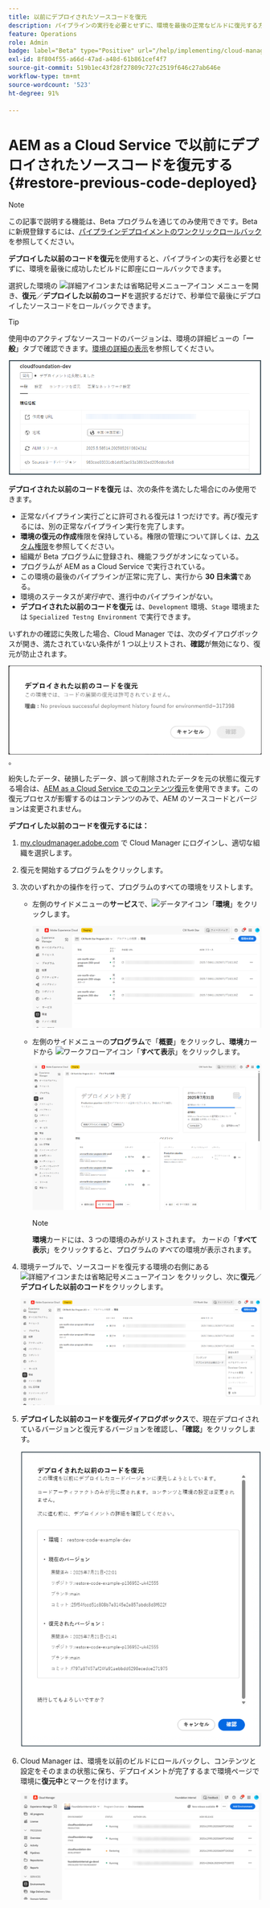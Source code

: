 ```yaml
---
title: 以前にデプロイされたソースコードを復元
description: パイプラインの実行を必要とせずに、環境を最後の正常なビルドに復元する方法を説明します。
feature: Operations
role: Admin
badge: label="Beta" type="Positive" url="/help/implementing/cloud-manager/release-notes/current.md#gitlab-bitbucket"
exl-id: 8f804f55-a66d-47ad-a48d-61b861cef4f7
source-git-commit: 519b1ec43f28f27809c727c2519f646c27ab646e
workflow-type: tm+mt
source-wordcount: '523'
ht-degree: 91%

---
```


# AEM as a Cloud Service で以前にデプロイされたソースコードを復元する {#restore-previous-code-deployed}

>[!NOTE]
>
>この記事で説明する機能は、Beta プログラムを通じてのみ使用できです。Beta に新規登録するには、[パイプラインデプロイメントのワンクリックロールバック](/help/implementing/cloud-manager/release-notes/current.md##one-click-rollback)を参照してください。

**デプロイした以前のコードを復元**&#x200B;を使用すると、パイプラインの実行を必要とせずに、環境を最後に成功したビルドに即座にロールバックできます。

選択した環境の ![詳細アイコンまたは省略記号メニューアイコン](https://spectrum.adobe.com/static/icons/workflow_18/Smock_More_18_N.svg) メニューを開き、**復元**／**デプロイした以前のコード**&#x200B;を選択するだけで、秒単位で最後にデプロイしたソースコードをロールバックできます。

>[!TIP]
>
>使用中のアクティブなソースコードのバージョンは、環境の詳細ビューの「**一般**」タブで確認できます。[環境の詳細の表示](/help/implementing/cloud-manager/manage-environments.md#viewing-environment)を参照してください。
>
>![使用中のソースコードバージョン](/help/operations/assets/environments-view-details-sourcecodeversion.png)

**デプロイされた以前のコードを復元** は、次の条件を満たした場合にのみ使用できます。

* 正常なパイプライン実行ごとに許可される復元は 1 つだけです。再び復元するには、別の正常なパイプライン実行を完了します。
* **環境の復元の作成**&#x200B;権限を保持している。権限の管理について詳しくは、[カスタム権限](/help/implementing/cloud-manager/custom-permissions.md)を参照してください。
* 組織が Beta プログラムに登録され、機能フラグがオンになっている。
* プログラムが AEM as a Cloud Service で実行されている。
* この環境の最後のパイプラインが正常に完了し、実行から **30 日未満**&#x200B;である。
* 環境のステータスが&#x200B;*実行中*&#x200B;で、進行中のパイプラインがない。
* **デプロイされた以前のコードを復元** は、`Development` 環境、`Stage` 環境または `Specialized Testng Environment` で実行できます。

いずれかの確認に失敗した場合、Cloud Manager では、次のダイアログボックスが開き、満たされていない条件が 1 つ以上リストされ、**確認**&#x200B;が無効になり、復元が防止されます。

![デプロイした以前のコードを復元エラーダイアログボックス](/help/operations/assets/restore-previous-code-deployment-not-allowed.png)。

紛失したデータ、破損したデータ、誤って削除されたデータを元の状態に復元する場合は、[AEM as a Cloud Service でのコンテンツ復元](/help/operations/restore.md)を使用できます。この復元プロセスが影響するのはコンテンツのみで、AEM のソースコードとバージョンは変更されません。

**デプロイした以前のコードを復元するには：**

1. [my.cloudmanager.adobe.com](https://my.cloudmanager.adobe.com/) で Cloud Manager にログインし、適切な組織を選択します。

1. 復元を開始するプログラムをクリックします。

1. 次のいずれかの操作を行って、プログラムのすべての環境をリストします。

   * 左側のサイドメニューの&#x200B;**サービス**&#x200B;で、![データアイコン](https://spectrum.adobe.com/static/icons/workflow_18/Smock_Data_18_N.svg)「**環境**」をクリックします。

     ![「環境」タブ](assets/environments-1.png)

   * 左側のサイドメニューの&#x200B;**プログラム**&#x200B;で「**概要**」をクリックし、**環境**&#x200B;カードから ![ワークフローアイコン](https://spectrum.adobe.com/static/icons/workflow_18/Smock_Workflow_18_N.svg)「**すべて表示**」をクリックします。

     ![「すべて表示」オプション](assets/environments-2.png)

     >[!NOTE]
     >
     >**環境**&#x200B;カードには、3 つの環境のみがリストされます。 カードの「**すべて表示**」をクリックすると、プログラムの&#x200B;*すべて*&#x200B;の環境が表示されます。

1. 環境テーブルで、ソースコードを復元する環境の右側にある ![詳細アイコンまたは省略記号メニューアイコン](https://spectrum.adobe.com/static/icons/workflow_18/Smock_More_18_N.svg) をクリックし、次に&#x200B;**復元**／**デプロイした以前のコード**&#x200B;をクリックします。

   ![省略記号メニューからの「デプロイした以前のコードを復元」オプション](/help/operations/assets/restore-previous-code-deployed-menu.png)

1. **デプロイした以前のコードを復元ダイアログボックス**&#x200B;で、現在デプロイされているバージョンと復元するバージョンを確認し、「**確認**」をクリックします。

   ![デプロイした以前のコードを復元ダイアログボックス](/help/operations/assets/restore-previous-code-deployed-dialogbox.png)

1. Cloud Manager は、環境を以前のビルドにロールバックし、コンテンツと設定をそのままの状態に保ち、デプロイメントが完了するまで環境ページで環境に&#x200B;**復元中**&#x200B;とマークを付けます。

   ![アクティベーションの復元](/help/operations/assets/restore-previous-code-deployed-restoring.png)
